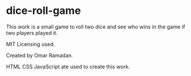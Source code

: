 # dice-roll-game

This work is a small game to roll two dice and see who wins in the game if two players played it. 

MIT Licensing used.

Created by Omar Ramadan.

HTML CSS JavaScript ate used to create this work.
